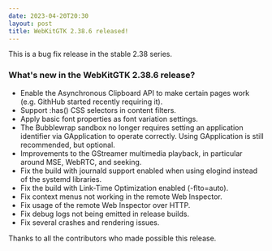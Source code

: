 ```yaml
---
date: 2023-04-20T20:30
layout: post
title: WebKitGTK 2.38.6 released!
---
```


This is a bug fix release in the stable 2.38 series.

### What's new in the WebKitGTK 2.38.6 release?

 - Enable the Asynchronous Clipboard API to make certain pages work
   (e.g. GithHub started recently requiring it).
 - Support :has() CSS selectors in content filters.
 - Apply basic font properties as font variation settings.
 - The Bubblewrap sandbox no longer requires setting an application
   identifier via GApplication to operate correctly. Using GApplication
   is still recommended, but optional.
 - Improvements to the GStreamer multimedia playback, in particular
   around MSE, WebRTC, and seeking.
 - Fix the build with journald support enabled when using elogind
   instead of the systemd libraries.
 - Fix the build with Link-Time Optimization enabled (-flto=auto).
 - Fix context menus not working in the remote Web Inspector.
 - Fix usage of the remote Web Inspector over HTTP.
 - Fix debug logs not being emitted in release builds.
 - Fix several crashes and rendering issues.

Thanks to all the contributors who made possible this release.